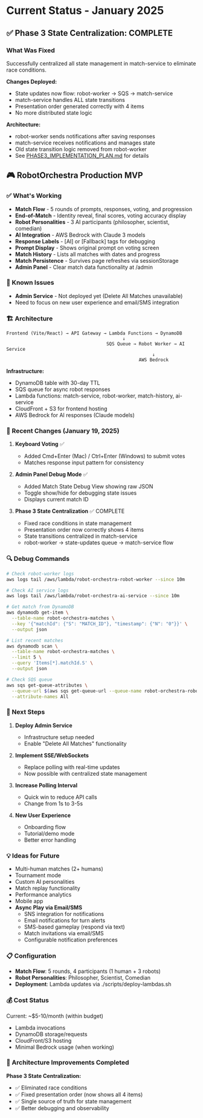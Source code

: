 # Current Status - January 2025

## ✅ Phase 3 State Centralization: COMPLETE

### What Was Fixed
Successfully centralized all state management in match-service to eliminate race conditions.

**Changes Deployed:**
- State updates now flow: robot-worker → SQS → match-service
- match-service handles ALL state transitions
- Presentation order generated correctly with 4 items
- No more distributed state logic

**Architecture:**
- robot-worker sends notifications after saving responses
- match-service receives notifications and manages state
- Old state transition logic removed from robot-worker
- See [PHASE3_IMPLEMENTATION_PLAN.md](./PHASE3_IMPLEMENTATION_PLAN.md) for details

## 🎮 **RobotOrchestra Production MVP**

### **✅ What's Working**

- **Match Flow** - 5 rounds of prompts, responses, voting, and progression
- **End-of-Match** - Identity reveal, final scores, voting accuracy display
- **Robot Personalities** - 3 AI participants (philosopher, scientist, comedian)
- **AI Integration** - AWS Bedrock with Claude 3 models
- **Response Labels** - [AI] or [Fallback] tags for debugging
- **Prompt Display** - Shows original prompt on voting screen
- **Match History** - Lists all matches with dates and progress
- **Match Persistence** - Survives page refreshes via sessionStorage
- **Admin Panel** - Clear match data functionality at /admin

### **🐛 Known Issues**

- **Admin Service** - Not deployed yet (Delete All Matches unavailable)
- Need to focus on new user experience and email/SMS integration

### **🏗️ Architecture**

```
Frontend (Vite/React) → API Gateway → Lambda Functions → DynamoDB
                                           ↓
                                     SQS Queue → Robot Worker → AI Service
                                                      ↓
                                                 AWS Bedrock
```

**Infrastructure:**

- DynamoDB table with 30-day TTL
- SQS queue for async robot responses
- Lambda functions: match-service, robot-worker, match-history, ai-service
- CloudFront + S3 for frontend hosting
- AWS Bedrock for AI responses (Claude models)

### **📝 Recent Changes (January 19, 2025)**

1. **Keyboard Voting** ✅
   - Added Cmd+Enter (Mac) / Ctrl+Enter (Windows) to submit votes
   - Matches response input pattern for consistency

2. **Admin Panel Debug Mode** ✅
   - Added Match State Debug View showing raw JSON
   - Toggle show/hide for debugging state issues
   - Displays current match ID

3. **Phase 3 State Centralization** ✅ COMPLETE
   - Fixed race conditions in state management
   - Presentation order now correctly shows 4 items
   - State transitions centralized in match-service
   - robot-worker → state-updates queue → match-service flow


### **🔍 Debug Commands**

```bash
# Check robot-worker logs
aws logs tail /aws/lambda/robot-orchestra-robot-worker --since 10m

# Check AI service logs
aws logs tail /aws/lambda/robot-orchestra-ai-service --since 10m

# Get match from DynamoDB
aws dynamodb get-item \
  --table-name robot-orchestra-matches \
  --key '{"matchId": {"S": "MATCH_ID"}, "timestamp": {"N": "0"}}' \
  --output json

# List recent matches
aws dynamodb scan \
  --table-name robot-orchestra-matches \
  --limit 5 \
  --query 'Items[*].matchId.S' \
  --output json

# Check SQS queue
aws sqs get-queue-attributes \
  --queue-url $(aws sqs get-queue-url --queue-name robot-orchestra-robot-responses --query QueueUrl --output text) \
  --attribute-names All
```

### **🚀 Next Steps**

1. **Deploy Admin Service**
   - Infrastructure setup needed
   - Enable "Delete All Matches" functionality

2. **Implement SSE/WebSockets**
   - Replace polling with real-time updates
   - Now possible with centralized state management

3. **Increase Polling Interval**
   - Quick win to reduce API calls
   - Change from 1s to 3-5s

4. **New User Experience**
   - Onboarding flow
   - Tutorial/demo mode
   - Better error handling

### **💡 Ideas for Future**

- Multi-human matches (2+ humans)
- Tournament mode
- Custom AI personalities
- Match replay functionality
- Performance analytics
- Mobile app
- **Async Play via Email/SMS**
  - SNS integration for notifications
  - Email notifications for turn alerts
  - SMS-based gameplay (respond via text)
  - Match invitations via email/SMS
  - Configurable notification preferences

### **📋 Configuration**

- **Match Flow**: 5 rounds, 4 participants (1 human + 3 robots)
- **Robot Personalities**: Philosopher, Scientist, Comedian
- **Deployment**: Lambda updates via ./scripts/deploy-lambdas.sh

### **💰 Cost Status**

Current: ~$5-10/month (within budget)

- Lambda invocations
- DynamoDB storage/requests
- CloudFront/S3 hosting
- Minimal Bedrock usage (when working)

### **🔑 Architecture Improvements Completed**

**Phase 3 State Centralization:**
- ✅ Eliminated race conditions
- ✅ Fixed presentation order (now shows all 4 items)
- ✅ Single source of truth for state management
- ✅ Better debugging and observability

